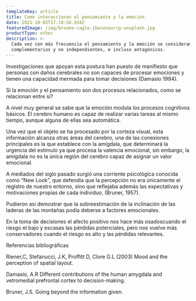 ```yaml
---
templateKey: article
title: Como interaccionan el pensamiento y la emoción
date: 2021-10-02T17:18:58.934Z
featuredImage: /img/brooke-cagle-jbwcenourcg-unsplash.jpg
productType: other
description: >-
  Cada vez con más frecuencia el pensamiento y la emoción se consideran procesos
  complementarios y no independientes, e incluso antagónicos.
---
```

Investigaciones que apoyan esta postura han puesto de manifiesto que personas con daños cerebrales no son capaces de procesar emociones y tienen una capacidad mermada para tomar decisiones (Damasio 1994). 

Si la emoción y el pensamiento son dos procesos relacionados, como se relacionan entre sí?

A nivel muy general se sabe que la emoción modula los procesos cognitivos básicos. El cerebro humano es capaz de realizar varias tareas al mismo tiempo, aunque alguna de ellas sea automática.

Una vez que el objeto se ha procesado por la corteza visual, esta información alcanza otras áreas del cerebro, una de las conexiones principales es la que establece con la amígdala, que determinará la urgencia del estimulo ya que procesa la valencia emocional, sin embargo, la amígdala no es la única región del cerebro capaz de asignar un valor emocional. 



A mediados del siglo pasado surgió una corriente psicológica conocida como “New Look”, que defendía que la percepción no era únicamente el registro de nuestro entorno, sino que reflejaba además las expectativas y motivaciones propias de cada individuo, (Bruner, 1957).

Pudieron así demostrar que la sobreestimación de la inclinación de las laderas de las montañas podía deberse a factores emocionales.

En la toma de decisiones el afecto positivo nos hace más osados ​​cuando el riesgo el bajo y escasas las pérdidas potenciales, pero nos vuelve más conservadores cuando el riesgo es alto y las pérdidas relevantes.



Referencias bibliográficas

Riener,C, Stefanucci, J.K, Proffitt D, Clore G.L (2003) Mood and the perception of spatial layout.

Damasio, A.R Different contributions of the human amygdala and vetromedial prefrontal cortex to decision-making.

Bruner, J.S. Going beyond the information given.
